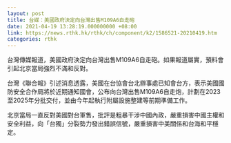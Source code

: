 ```yaml
---
layout: post
title: 台媒：美國政府決定向台灣出售M109A6自走砲
date: 2021-04-19 13:28:19.000000000 +08:00
link: https://news.rthk.hk/rthk/ch/component/k2/1586521-20210419.htm
categories: rthk
---
```


台灣傳媒報道，美國政府決定向台灣出售M109A6自走砲。如果報道屬實，預料會引起北京當局強烈不滿和反對。

台灣《聯合報》引述消息透露，美國在台協會台北辧事處已知會台方，表示美國國防安全合作局將於近期通知國會，公布向台灣出售M109A6自走炮，計劃在2023至2025年分批交付，並由今年起執行附屬設施整建等前期準備工作。

北京當局一直反對美國對台軍售，批評是粗暴干涉中國內政，嚴重損害中國主權和安全利益，向「台獨」分裂勢力發出錯誤信號，嚴重損害中美關係和台海和平穩定。
